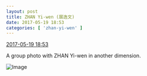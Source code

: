 ```yaml
---
layout: post
title: ZHAN Yi-wen (展逸文)
date: 2017-05-19 18:53
categories: [ 'zhan-yi-wen' ]
---
```


<div class="weibo-info">
  <a href="http://weibo.com/6108090526/F3R7VfsW5">2017-05-19 18:53</a>
</div>

A group photo with ZHAN Yi-wen in another dimension.

<!-- more -->

![Image](https://wx2.sinaimg.cn/mw690/006FmVn8ly1ffqva0uoa2j30ku0rsq69.jpg)
